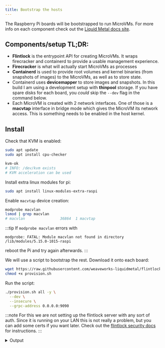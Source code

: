 ```yaml
---
title: Bootstrap the hosts
---
```


The Raspberry Pi boards will be bootstrapped to run MicroVMs.
For more info on each component check out the [Liquid Metal docs site][lm-docs].

## Components/setup TL;DR:
- **Flintlock** is the entrypoint API for creating MicroVMs. It wraps firecracker
  and containerd to provide a usable management experience.
- **Firecracker** is what will actually start MicroVMs as processes
- **Containerd** is used to provide root volumes and kernel binaries (from snapshots of images)
  to the MicroVMs, as well as to store state.
- Containerd uses **devicemapper** to store images and snapshots. In this build I
  am using a development setup with **thinpool** storage. If you have spare disks
  for each board, you _could_ skip the `--dev` flag in the command below.
- Each MicroVM is created with 2 network interfaces. One of those is a **macvtap**
  interface in bridge mode which gives the MicroVM its network access. This is something
  needs to be enabled in the host kernel.

## Install

Check that KVM is enabled:

```bash
sudo apt update
sudo apt install cpu-checker

kvm-ok
# INFO: /dev/kvm exists
# KVM acceleration can be used
```

Install extra linux modules for pi:

```bash
sudo apt install linux-modules-extra-raspi
```

Enable `macvtap` device creation:

```bash
modprobe macvlan
lsmod | grep macvlan
# macvlan                36864  1 macvtap
```

:::tip
If `modprobe macvlan` errors with
```
modprobe: FATAL: Module macvlan not found in directory /lib/modules/5.15.0-1015-raspi
```

reboot the Pi and try again afterwards.
:::

We will use a script to bootstrap the rest. Download it onto each board:

```bash
wget https://raw.githubusercontent.com/weaveworks-liquidmetal/flintlock/main/hack/scripts/provision.sh
chmod +x provision.sh
```

Run the script:

```sh
./provision.sh all -y \
  --dev \
  --insecure \
  --grpc-address 0.0.0.0:9090
```

:::note
For this we are not setting up the flintlock server with any sort of auth.
Since it is running on your LAN this is not really a problem, but you can add some
certs if you want later. Check out the [flintlock security docs][sec-docs] for instructions.
:::

<details><summary>Output</summary>

```sh
[flintlock provision.sh] 2022-10-18 16:03:27 UTC: Provisioning host rp1
[flintlock provision.sh] The following subcommands will be performed: apt, firecracker, containerd, flintlock, direct_lvm|devpool
[flintlock provision.sh] Will install binaries for architecture: arm64
[flintlock provision.sh] Installing required apt packages
...
[flintlock provision.sh] Packages installed
[flintlock provision.sh] Creating containerd directory /var/lib/containerd-dev/snapshotter/devmapper
[flintlock provision.sh] Creating containerd directory /run/containerd-dev
[flintlock provision.sh] Creating containerd directory /etc/containerd
[flintlock provision.sh] All containerd directories created
[flintlock provision.sh] Will create loop-back thinpool flintlock-dev-thinpool
[flintlock provision.sh] Creating sparse file /var/lib/containerd-dev/snapshotter/devmapper/data of size 100G
[flintlock provision.sh] Sparse file /var/lib/containerd-dev/snapshotter/devmapper/data created
[flintlock provision.sh] Creating sparse file /var/lib/containerd-dev/snapshotter/devmapper/metadata of size 10G
[flintlock provision.sh] Sparse file /var/lib/containerd-dev/snapshotter/devmapper/metadata created
[flintlock provision.sh] Associating loop devices with sparse files
[flintlock provision.sh] Loop devices /dev/loop13 and /dev/loop14 associated
[flintlock provision.sh] Creating thinpool flintlock-dev-thinpool with devices /dev/loop13 and /dev/loop14
[flintlock provision.sh] Thinpool flintlock-dev-thinpool created
[flintlock provision.sh] Dev thinpool creation complete
[flintlock provision.sh] Installing firecracker version latest to /usr/local/bin
[flintlock provision.sh] Firecracker version v1.1.1-macvtap successfully installed
[flintlock provision.sh] Installing containerd version latest to /usr/local/bin
[flintlock provision.sh] Containerd version v1.6.8 successfully installed
[flintlock provision.sh] Writing containerd config to /etc/containerd/config-dev.toml
[flintlock provision.sh] Containerd config saved
[flintlock provision.sh] Starting containerd service with /etc/systemd/system/containerd-dev.service
[flintlock provision.sh] Containerd running
[flintlock provision.sh] Installing flintlockd version latest to /usr/local/bin
[flintlock provision.sh] Flintlockd version v0.4.0 successfully installed
[flintlock provision.sh] Writing flintlockd config to /etc/opt/flintlockd/config.yaml.
[flintlock provision.sh] Flintlockd config saved
[flintlock provision.sh] Starting flintlockd service with /etc/systemd/system/flintlockd.service
[flintlock provision.sh] Flintlockd running at 0.0.0.0:9090 via interface eth0
[flintlock provision.sh] 2022-10-18 16:04:22 UTC: Host rp1 provisioned
```
</details>

[lm-docs]: https://weaveworks-liquidmetal.github.io/site/
[sec-docs]: https://weaveworks-liquidmetal.github.io/site/docs/guides/authn/
